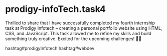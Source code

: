 # prodigy-infoTech.task4
Thrilled to share that I have successfully completed my fourth internship task at Prodigy Infotech – creating a personal portfolio website using HTML, CSS, and JavaScript. This task allowed me to refine my skills and build something truly creative. Excited for the upcoming challenges! 🎉🎉

hashtag#prodigyInfotech
hashtag#webdev
